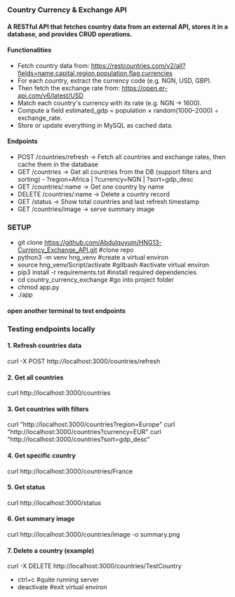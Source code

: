 ### Country Currency & Exchange API
#### A RESTful API that fetches country data from an external API, stores it in a database, and provides CRUD operations.
#### Functionalities
- Fetch country data from: https://restcountries.com/v2/all?fields=name,capital,region,population,flag,currencies
- For each country, extract the currency code (e.g. NGN, USD, GBP).
- Then fetch the exchange rate from: https://open.er-api.com/v6/latest/USD
- Match each country's currency with its rate (e.g. NGN → 1600).
- Compute a field estimated_gdp = population × random(1000–2000) ÷ exchange_rate.
- Store or update everything in MySQL as cached data.
#### Endpoints
- POST /countries/refresh → Fetch all countries and exchange rates, then cache them in the database
- GET /countries → Get all countries from the DB (support filters and sorting) - ?region=Africa | ?currency=NGN | ?sort=gdp_desc
- GET /countries/:name → Get one country by name
- DELETE /countries/:name → Delete a country record
- GET /status → Show total countries and last refresh timestamp
- GET /countries/image → serve summary image

### SETUP
- git clone https://github.com/Abdulquyum/HNG13-Currency_Exchange_API.git #clone repo
- python3 -m venv hng_venv #create a virtual environ
- source hng_venv/Script/activate #gitbash #activate virtual environ
- pip3 install -r requirements.txt #install required dependencies
- cd country_currency_exchange #go into project folder
- chmod app.py
- ./app

#### open another terminal to test endpoints
### Testing endpoints locally
#### 1. Refresh countries data
curl -X POST http://localhost:3000/countries/refresh

#### 2. Get all countries
curl http://localhost:3000/countries

#### 3. Get countries with filters
curl "http://localhost:3000/countries?region=Europe"
curl "http://localhost:3000/countries?currency=EUR"
curl "http://localhost:3000/countries?sort=gdp_desc"

#### 4. Get specific country
curl http://localhost:3000/countries/France

#### 5. Get status
curl http://localhost:3000/status

#### 6. Get summary image
curl http://localhost:3000/countries/image -o summary.png

#### 7. Delete a country (example)
curl -X DELETE http://localhost:3000/countries/TestCountry

- ctrl+c #quite running server
- deactivate #exit virtual environ